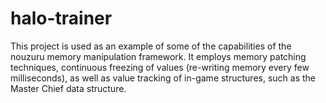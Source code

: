 # halo-trainer

This project is used as an example of some of the capabilities of the nouzuru
memory manipulation framework. It employs memory patching techniques,
continuous freezing of values (re-writing memory every few milliseconds), as
well as value tracking of in-game structures, such as the Master Chief data
structure.
